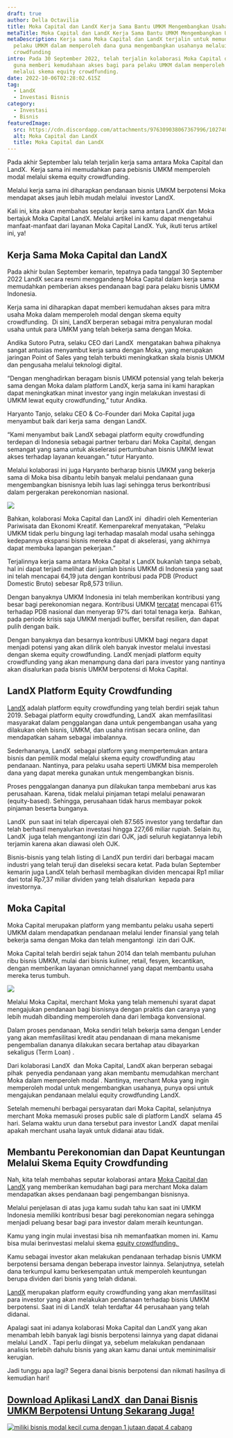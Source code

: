 ```yaml
---
draft: true
author: Della Octavilia
title: Moka Capital dan LandX Kerja Sama Bantu UMKM Mengembangkan Usahanya
metaTitle: Moka Capital dan LandX Kerja Sama Bantu UMKM Mengembangkan Usahanya
metaDescription: Kerja sama Moka Capital dan LandX terjalin untuk memudahkan
  pelaku UMKM dalam memperoleh dana guna mengembangkan usahanya melalui equity
  crowdfunding
intro: Pada 30 September 2022, telah terjalin kolaborasi Moka Capital dan LandX
  guna memberi kemudahaan akses bagi para pelaku UMKM dalam memperoleh dana
  melalui skema equity crowdfunding.
date: 2022-10-06T02:28:02.615Z
tag:
  - LandX
  - Investasi Bisnis
category:
  - Investasi
  - Bisnis
featuredImage:
  src: https://cdn.discordapp.com/attachments/976309038067367996/1027409077875265536/-_1.1.png
  alt: Moka Capital dan LandX
  title: Moka Capital dan LandX
---
```

<!--StartFragment-->

Pada akhir September lalu telah terjalin kerja sama antara Moka Capital dan LandX.  Kerja sama ini memudahkan para pebisnis UMKM memperoleh modal melalui skema equity crowdfunding.

Melalui kerja sama ini diharapkan pendanaan bisnis UMKM berpotensi Moka mendapat akses jauh lebih mudah melalui  investor LandX.

Kali ini, kita akan membahas seputar kerja sama antara LandX dan Moka bertajuk Moka Capital LandX. Melalui artikel ini kamu dapat mengetahui manfaat-manfaat dari layanan Moka Capital LandX. Yuk, ikuti terus artikel ini, ya!

## Kerja Sama Moka Capital dan LandX 

Pada akhir bulan September kemarin, tepatnya pada tanggal 30 September 2022 LandX secara resmi menggandeng Moka Capital dalam kerja sama memudahkan pemberian akses pendanaan bagi para pelaku bisnis UMKM Indonesia.

Kerja sama ini diharapkan dapat memberi kemudahan akses para mitra usaha Moka dalam memperoleh modal dengan skema equity crowdfunding.  Di sini, LandX berperan sebagai mitra penyaluran modal usaha untuk para UMKM yang telah bekerja sama dengan Moka.

Andika Sutoro Putra, selaku CEO dari LandX  mengatakan bahwa pihaknya sangat antusias menyambut kerja sama dengan Moka, yang merupakan jaringan Point of Sales yang telah terbukti meningkatkan skala bisnis UMKM dan pengusaha melalui teknologi digital.

“Dengan menghadirkan beragam bisnis UMKM potensial yang telah bekerja sama dengan Moka dalam platform LandX, kerja sama ini kami harapkan dapat meningkatkan minat investor yang ingin melakukan investasi di UMKM lewat equity crowdfunding,” tutur Andika.

Haryanto Tanjo, selaku CEO & Co-Founder dari Moka Capital juga menyambut baik dari kerja sama  dengan LandX.

“Kami menyambut baik LandX sebagai platform equity crowdfunding terdepan di Indonesia sebagai partner terbaru dari Moka Capital, dengan semangat yang sama untuk akselerasi pertumbuhan bisnis UMKM lewat akses terhadap layanan keuangan.” tutur Haryanto.

Melalui kolaborasi ini juga Haryanto berharap bisnis UMKM yang bekerja sama di Moka bisa dibantu lebih banyak melalui pendanaan guna mengembangkan bisnisnya lebih luas lagi sehingga terus berkontribusi dalam pergerakan perekonomian nasional.

![](https://cdn.discordapp.com/attachments/977943413909487668/1027411520281391166/-_4.png)

Bahkan, kolaborasi Moka Capital dan LandX ini  dihadiri oleh Kementerian Pariwisata dan Ekonomi Kreatif. Kemenparekraf menyatakan, “Pelaku UMKM tidak perlu bingung lagi terhadap masalah modal usaha sehingga kedepannya ekspansi bisnis mereka dapat di akselerasi, yang akhirnya dapat membuka lapangan pekerjaan.”

Terjalinnya kerja sama antara Moka Capital x LandX bukanlah tanpa sebab, hal ini dapat terjadi melihat dari jumlah bisnis UMKM di Indonesia yang saat ini telah mencapai 64,19 juta dengan kontribusi pada PDB (Product Domestic Bruto) sebesar Rp8,573 triliun.

Dengan banyaknya UMKM Indonesia ini telah memberikan kontribusi yang besar bagi perekonomian negara. Kontribusi UMKM [tercatat](https://www.ekon.go.id/publikasi/detail/4136/pengembangan-umkm-menjadi-necessary-condition-untuk-mendorong-pertumbuhan-ekonomi#:~:text=Kontribusi%20UMKM%20tercatat%20mencapai%20kisaran,dan%20bisa%20pulih%20dengan%20baik.) mencapai 61% terhadap PDB nasional dan menyerap 97% dari total tenaga kerja.  Bahkan, pada periode krisis saja UMKM menjadi buffer, bersifat resilien, dan dapat pulih dengan baik.

Dengan banyaknya dan besarnya kontribusi UMKM bagi negara dapat menjadi potensi yang akan dilirik oleh banyak investor melalui investasi dengan skema equity crowdfunding. LandX menjadi platform equity crowdfunding yang akan menampung dana dari para investor yang nantinya akan disalurkan pada bisnis UMKM berpotensi di Moka Capital.

## LandX Platform Equity Crowdfunding

[LandX](https://landx.id/) adalah platform equity crowdfunding yang telah berdiri sejak tahun 2019. Sebagai platform equity crowdfunding, LandX  akan memfasilitasi masyarakat dalam penggalangan dana untuk pengembangan usaha yang dilakukan oleh bisnis, UMKM, dan usaha rintisan secara online, dan mendapatkan saham sebagai imbalannya.

Sederhananya, LandX  sebagai platform yang mempertemukan antara bisnis dan pemilik modal melalui skema equity crowdfunding atau pendanaan. Nantinya, para pelaku usaha seperti UMKM bisa memperoleh dana yang dapat mereka gunakan untuk mengembangkan bisnis.

Proses penggalangan dananya pun dilakukan tanpa membebani arus kas perusahaan. Karena, tidak melalui pinjaman tetapi melalui penawaran (equity-based). Sehingga, perusahaan tidak harus membayar pokok pinjaman beserta bunganya.

LandX  pun saat ini telah dipercayai oleh 87.565 investor yang terdaftar dan telah berhasil menyalurkan investasi hingga 227,66 miliar rupiah. Selain itu, LandX  juga telah mengantongi izin dari OJK, jadi seluruh kegiatannya lebih terjamin karena akan diawasi oleh OJK.

Bisnis-bisnis yang telah listing di LandX pun terdiri dari berbagai macam industri yang telah teruji dan diseleksi secara ketat. Pada bulan September kemarin juga LandX telah berhasil membagikan dividen mencapai Rp1 miliar dari total Rp7,37 miliar dividen yang telah disalurkan  kepada para investornya.

## Moka Capital

Moka Capital merupakan platform yang membantu pelaku usaha seperti UMKM dalam mendapatkan pendanaan melalui lender finansial yang telah bekerja sama dengan Moka dan telah mengantongi  izin dari OJK.

Moka Capital telah berdiri sejak tahun 2014 dan telah membantu puluhan ribu bisnis UMKM, mulai dari bisnis kuliner, retail, fesyen, kecantikan, dengan memberikan layanan omnichannel yang dapat membantu usaha mereka terus tumbuh.

![](https://cdn.discordapp.com/attachments/977943413909487668/1027411520688246854/-_3.png)

Melalui Moka Capital, merchant Moka yang telah memenuhi syarat dapat mengajukan pendanaan bagi bisnisnya dengan praktis dan caranya yang lebih mudah dibanding memperoleh dana dari lembaga konvensional.

Dalam proses pendanaan, Moka sendiri telah bekerja sama dengan Lender yang akan memfasilitasi kredit atau pendanaan di mana mekanisme pengembalian dananya dilakukan secara bertahap atau dibayarkan sekaligus (Term Loan) . 

Dari kolaborasi LandX  dan Moka Capital, LandX akan berperan sebagai pihak  penyedia pendanaan yang akan membantu memudahkan merchant Moka dalam memperoleh modal . Nantinya, merchant Moka yang ingin memperoleh modal untuk mengembangkan usahanya, punya opsi untuk mengajukan pendanaan melalui equity crowdfunding LandX.

Setelah memenuhi berbagai persyaratan dari Moka Capital, selanjutnya merchant Moka memasuki proses public sale di platform LandX  selama 45 hari. Selama waktu urun dana tersebut para investor LandX  dapat menilai apakah merchant usaha layak untuk didanai atau tidak.

## Membantu Perekonomian dan Dapat Keuntungan Melalui Skema Equity Crowdfunding

Nah, kita telah membahas seputar kolaborasi antara [Moka Capital dan LandX](https://moka.landx.id/dl/Home) yang memberikan kemudahan bagi para merchant Moka dalam mendapatkan akses pendanaan bagi pengembangan bisnisnya.

Melalui penjelasan di atas juga kamu sudah tahu kan saat ini UMKM Indonesia memiliki kontribusi besar bagi perekonomian negara sehingga menjadi peluang besar bagi para investor dalam meraih keuntungan.

Kamu yang ingin mulai investasi bisa nih memanfaatkan momen ini. Kamu bisa mulai berinvestasi melalui skema [equity crowdfunding. ](https://landx.id/)

Kamu sebagai investor akan melakukan pendanaan terhadap bisnis UMKM berpotensi bersama dengan beberapa investor lainnya. Selanjutnya, setelah dana terkumpul kamu berkesempatan untuk memperoleh keuntungan berupa dividen dari bisnis yang telah didanai.

[LandX](https://landx.id/) merupakan platform equity crowdfunding yang akan memfasilitasi para investor yang akan melakukan pendanaan terhadap bisnis UMKM berpotensi. Saat ini di LandX  telah terdaftar 44 perusahaan yang telah didanai.

Apalagi saat ini adanya kolaborasi Moka Capital dan LandX yang akan menambah lebih banyak lagi bisnis berpotensi lainnya yang dapat didanai melalui LandX . Tapi perlu diingat ya, sebelum melakukan pendanaan analisis terlebih dahulu bisnis yang akan kamu danai untuk meminimalisir kerugian.

Jadi tunggu apa lagi? Segera danai bisnis berpotensi dan nikmati hasilnya di kemudian hari!

## [Download Aplikasi LandX  dan Danai Bisnis UMKM Berpotensi Untung Sekarang Juga!](https://app.landx.id/?utm_source=Organic+Page&utm_medium=Content+Blog&utm_campaign=BlogLandX&utm_id=Blog)

<!--StartFragment-->

[![miliki bisnis modal kecil cuma dengan 1 jutaan dapat 4 cabang ](https://accountgram-production.sfo2.cdn.digitaloceanspaces.com/landx_ghost/2021/11/jadi-owner-bisnis-hanya-1-jutaan-dengan-cuan-yang-sangat-menjanjikan.png)](https://app.landx.id/?utm_source=BLOGCONTENT&utm_medium=SEO&utm_campaign=SEO&utm_id=BLOGLANDX)

<!--EndFragment-->